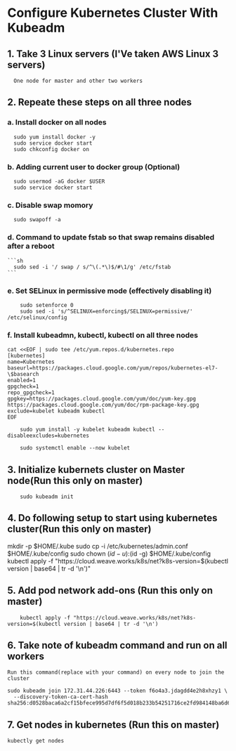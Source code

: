 # Configure Kubernetes Cluster With Kubeadm

## 1. Take 3 Linux servers (I'Ve taken AWS Linux 3 servers)
```
  One node for master and other two workers
```

## 2. Repeate these steps on all three nodes

  ### a. Install docker on all nodes
  
      sudo yum install docker -y
      sudo service docker start
      sudo chkconfig docker on
      
  ### b. Adding current user to docker group (Optional)
      sudo usermod -aG docker $USER
      sudo service docker start
  ### c. Disable swap momory
      sudo swapoff -a
  ### d. Command to update fstab so that swap remains disabled after a reboot
    ```sh
      sudo sed -i '/ swap / s/^\(.*\)$/#\1/g' /etc/fstab
    ```
  ### e. Set SELinux in permissive mode (effectively disabling it)
        sudo setenforce 0
        sudo sed -i 's/^SELINUX=enforcing$/SELINUX=permissive/' /etc/selinux/config
      
  ### f. Install kubeadmn, kubectl, kubectl on all three nodes
      
```
cat <<EOF | sudo tee /etc/yum.repos.d/kubernetes.repo
[kubernetes]
name=Kubernetes
baseurl=https://packages.cloud.google.com/yum/repos/kubernetes-el7-\$basearch
enabled=1
gpgcheck=1
repo_gpgcheck=1
gpgkey=https://packages.cloud.google.com/yum/doc/yum-key.gpg https://packages.cloud.google.com/yum/doc/rpm-package-key.gpg
exclude=kubelet kubeadm kubectl
EOF
```
        sudo yum install -y kubelet kubeadm kubectl --disableexcludes=kubernetes

        sudo systemctl enable --now kubelet
        
  ## 3. Initialize kubernets cluster on Master node(Run this only on master)
        sudo kubeadm init
        
  ## 4. Do following setup to start using kubernetes cluster(Run this only on master)
  
  mkdir -p $HOME/.kube
  sudo cp -i /etc/kubernetes/admin.conf $HOME/.kube/config
  sudo chown $(id -u):$(id -g) $HOME/.kube/config
  kubectl apply -f "https://cloud.weave.works/k8s/net?k8s-version=$(kubectl version | base64 | tr -d '\n')"
  
  ## 5. Add pod network add-ons (Run this only on master)
        kubectl apply -f "https://cloud.weave.works/k8s/net?k8s-version=$(kubectl version | base64 | tr -d '\n')
        
  ## 6. Take note of kubeadm command and run on all workers
  
  ```
  Run this command(replace with your command) on every node to join the cluster
  
  sudo kubeadm join 172.31.44.226:6443 --token f6o4a3.jdagdd4e2h8xhzy1 \
    --discovery-token-ca-cert-hash sha256:d0528baca6a2cf15bfece995d7df6f5d018b233b54251716ce2fd984148ba6d6
 ```
 
  ## 7. Get nodes in kubernetes (Run this on master)
  
  ```
  kubectly get nodes
 ```
 

        
